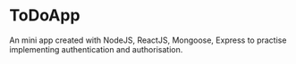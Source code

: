 # ToDoApp

An mini app created with NodeJS, ReactJS, Mongoose, Express to practise implementing authentication and authorisation. 